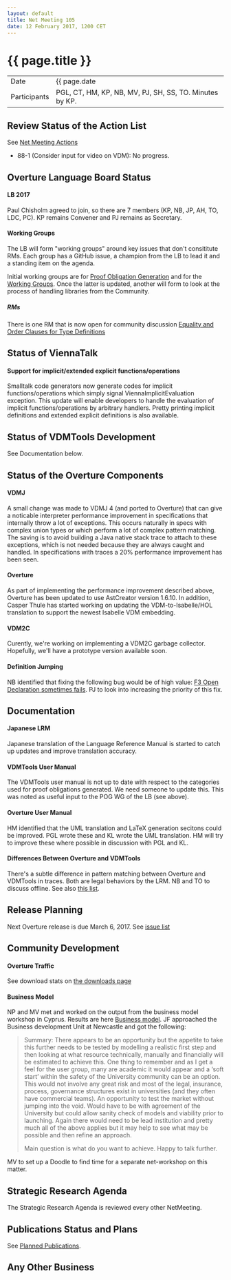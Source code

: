 ```yaml
---
layout: default
title: Net Meeting 105
date: 12 February 2017, 1200 CET
---
```


<script src="http://code.jquery.com/jquery-1.11.1.min.js">
</script>
<script src="/javascripts/edit.js"></script>
<script>setEditButonNm();</script>

# {{ page.title }}

|||
|---|---|
| Date | {{ page.date | date: "%-d %B %Y, %R %Z"}} |
| Participants | PGL, CT, HM, KP, NB, MV, PJ, SH, SS, TO. Minutes by KP. |


## Review Status of the Action List

See [Net Meeting Actions](https://github.com/overturetool/overturetool.github.io/issues?q=is%3Aopen+is%3Aissue+label%3A%22action+net-meeting%22)

* 88-1 (Consider input for video on VDM): No progress.


## Overture Language Board Status

#### LB 2017

Paul Chisholm agreed to join, so there are 7 members (KP, NB, JP, AH, TO, LDC, PC). KP remains Convener and PJ remains as Secretary.

#### Working Groups

The LB will form "working groups" around key issues that don't consititute RMs. Each group has a GitHub issue, a champion from the LB to lead it and a standing item on the agenda. 

Initial working groups are for [Proof Obligation Generation](https://github.com/overturetool/language/issues/33) and for the [Working Groups](https://github.com/overturetool/language/issues/41). Once the latter is updated, another will form to look at the process of handling libraries from the Community.

##### RMs

There is one RM that is now open for community discussion [Equality and Order Clauses for Type Definitions](https://github.com/overturetool/language/issues/39)

## Status of ViennaTalk

#### Support for implicit/extended explicit functions/operations

Smalltalk code generators now generate codes for implicit functions/operations which simply signal ViennaImplicitEvaluation exception.
This update will enable developers to handle the evaluation of implicit functions/operations by arbitrary handlers.
Pretty printing implicit definitions and extended explicit definitions is also available.

## Status of VDMTools Development

See Documentation below.

##  Status of the Overture Components

#### VDMJ

A small change was made to VDMJ 4 (and ported to Overture) that can give a noticable interpreter performance improvement in specifications that internally throw a lot of exceptions. This occurs naturally in specs with complex union types or which perform a lot of complex pattern matching. The saving is to avoid building a Java native stack trace to attach to these exceptions, which is not needed because they are always caught and handled. In specifications with traces a 20% performance improvement has been seen.

#### Overture

As part of implementing the performance improvement described above, Overture has been updated to use AstCreator version 1.6.10. In addition, Casper Thule has started working on updating the VDM-to-Isabelle/HOL translation to support the newest Isabelle VDM embedding.

#### VDM2C

Curently, we're working on implementing a VDM2C garbage collector. Hopefully, we'll have a prototype version available soon.

#### Definition Jumping

NB identified that fixing the following bug would be of high value: [F3 Open Declaration sometimes fails](https://github.com/overturetool/overture/issues/608). PJ to look into increasing the priority of this fix.

## Documentation

#### Japanese LRM

Japanese translation of the Language Reference Manual is started to catch up updates and improve translation accuracy.

#### VDMTools User Manual

The VDMTools user manual is not up to date with respect to the categories used for proof obligations generated. We need someone to update this. This was noted as useful input to the POG WG of the LB (see above). 

#### Overture User Manual

HM identified that the UML translation and LaTeX generation secitons could be improved. PGL wrote these and KL wrote the UML translation. HM will try to improve these where possible in discussion with PGL and KL.

#### Differences Between Overture and VDMTools

There's a subtle difference in pattern matching between Overture and VDMTools in traces. Both are legal behaviors by the LRM. NB and TO to discuss offline. See also [this list](https://github.com/overturetool/language/wiki/Differences-between-Overture-and-VDMTools).

##  Release Planning

Next Overture release is due March 6, 2017. See [issue list](https://github.com/overturetool/overture/issues?q=is%3Aissue+is%3Aclosed+milestone%3A2.4.6)

##  Community Development

#### Overture Traffic

See download stats on [the downloads page](http://overturetool.org/download/)

#### Business Model

NP and MV met and worked on the output from the business model workshop in Cyprus. Results are here [Business model](https://github.com/overturetool/overture/wiki/Business-model). JF approached the Business development Unit at Newcastle and got the following:

> Summary: There appears to be an opportunity but the appetite to take this further needs to be tested by modelling a realistic first step and then looking at what resource technically, manually and financially will be estimated to achieve this. One thing to remember and as I get a feel for the user group, many are academic it would appear and a ‘soft start’ within the safety of the University community can be an option. This would not involve any great risk and most of the legal, insurance, process, governance structures exist in universities (and they often have commercial teams). An opportunity to test the market without jumping into the void. Would have to be with agreement of the University but could allow sanity check of models and viability prior to launching. Again there would need to be lead institution and pretty much all of the above applies but it may help to see what may be possible and then refine an approach.
>
> Main question is what do you want to achieve. Happy to talk further.

MV to set up a Doodle to find time for a separate net-workshop on this matter.

##  Strategic Research Agenda

The Strategic Research Agenda is reviewed every other NetMeeting.

##  Publications Status and Plans

See [Planned Publications](http://overturetool.org/publications/PlannedPublications.html).

##  Any Other Business

<div id="edit_page_div"></div>


